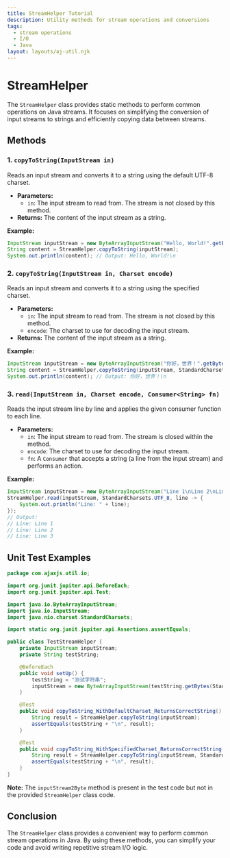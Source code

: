 ```yaml
---
title: StreamHelper Tutorial
description: Utility methods for stream operations and conversions
tags:
  - stream operations
  - I/O
  - Java
layout: layouts/aj-util.njk
---
```


# StreamHelper

The `StreamHelper` class provides static methods to perform common operations on Java streams. It focuses on simplifying
the conversion of input streams to strings and efficiently copying data between streams.

## Methods

### 1. `copyToString(InputStream in)`

Reads an input stream and converts it to a string using the default UTF-8 charset.

* **Parameters:**
    * `in`: The input stream to read from. The stream is not closed by this method.
* **Returns:** The content of the input stream as a string.

**Example:**

```java
InputStream inputStream = new ByteArrayInputStream("Hello, World!".getBytes(StandardCharsets.UTF_8));
String content = StreamHelper.copyToString(inputStream);
System.out.println(content); // Output: Hello, World!\n
```

### 2. `copyToString(InputStream in, Charset encode)`

Reads an input stream and converts it to a string using the specified charset.

* **Parameters:**
    * `in`: The input stream to read from. The stream is not closed by this method.
    * `encode`: The charset to use for decoding the input stream.
* **Returns:** The content of the input stream as a string.

**Example:**

```java
InputStream inputStream = new ByteArrayInputStream("你好，世界！".getBytes(StandardCharsets.UTF_8));
String content = StreamHelper.copyToString(inputStream, StandardCharsets.UTF_8);
System.out.println(content); // Output: 你好，世界！\n
```

### 3. `read(InputStream in, Charset encode, Consumer<String> fn)`

Reads the input stream line by line and applies the given consumer function to each line.

* **Parameters:**
    * `in`: The input stream to read from. The stream is closed within the method.
    * `encode`: The charset to use for decoding the input stream.
    * `fn`: A `Consumer` that accepts a string (a line from the input stream) and performs an action.

**Example:**

```java
InputStream inputStream = new ByteArrayInputStream("Line 1\nLine 2\nLine 3".getBytes(StandardCharsets.UTF_8));
StreamHelper.read(inputStream, StandardCharsets.UTF_8, line -> {
    System.out.println("Line: " + line);
});
// Output:
// Line: Line 1
// Line: Line 2
// Line: Line 3
```

## Unit Test Examples

```java
package com.ajaxjs.util.io;

import org.junit.jupiter.api.BeforeEach;
import org.junit.jupiter.api.Test;

import java.io.ByteArrayInputStream;
import java.io.InputStream;
import java.nio.charset.StandardCharsets;

import static org.junit.jupiter.api.Assertions.assertEquals;

public class TestStreamHelper {
    private InputStream inputStream;
    private String testString;

    @BeforeEach
    public void setUp() {
        testString = "测试字符串";
        inputStream = new ByteArrayInputStream(testString.getBytes(StandardCharsets.UTF_8));
    }

    @Test
    public void copyToString_WithDefaultCharset_ReturnsCorrectString() {
        String result = StreamHelper.copyToString(inputStream);
        assertEquals(testString + "\n", result);
    }

    @Test
    public void copyToString_WithSpecifiedCharset_ReturnsCorrectString() {
        String result = StreamHelper.copyToString(inputStream, StandardCharsets.UTF_8);
        assertEquals(testString + "\n", result);
    }
}
```

**Note:** The `inputStream2Byte` method is present in the test code but not in the provided `StreamHelper` class code.

## Conclusion

The `StreamHelper` class provides a convenient way to perform common stream operations in Java. By using these methods,
you can simplify your code and avoid writing repetitive stream I/O logic.